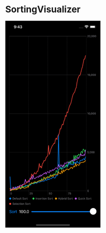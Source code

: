 # SortingVisualizer

<img src="https://raw.githubusercontent.com/Elichartnett/SortingVisualizer/main/1.png" alt="1" width="300"/>
